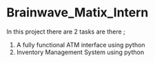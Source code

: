 # Brainwave_Matix_Intern
In this project there are 2 tasks are there ;
1. A fully functional ATM interface using python
2. Inventory Management System using python
